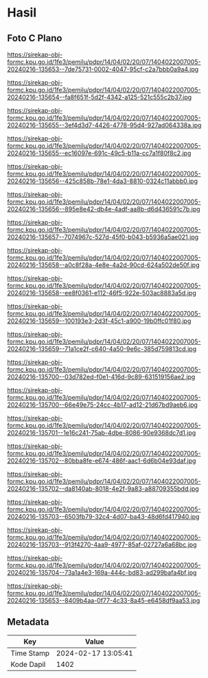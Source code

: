 # Hasil

## Foto C Plano

https://sirekap-obj-formc.kpu.go.id/1fe3/pemilu/pdpr/14/04/02/20/07/1404022007005-20240216-135653--7de75731-0002-4047-95cf-c2a7bbb0a9a4.jpg

https://sirekap-obj-formc.kpu.go.id/1fe3/pemilu/pdpr/14/04/02/20/07/1404022007005-20240216-135654--fa8f651f-5d2f-4342-a125-521c555c2b37.jpg

https://sirekap-obj-formc.kpu.go.id/1fe3/pemilu/pdpr/14/04/02/20/07/1404022007005-20240216-135655--3ef4d3d7-4426-4778-95d4-927ad064338a.jpg

https://sirekap-obj-formc.kpu.go.id/1fe3/pemilu/pdpr/14/04/02/20/07/1404022007005-20240216-135655--ec16097e-691c-49c5-b11a-cc7a1f80f8c2.jpg

https://sirekap-obj-formc.kpu.go.id/1fe3/pemilu/pdpr/14/04/02/20/07/1404022007005-20240216-135656--425c858b-78e1-4da3-8810-0324c11abbb0.jpg

https://sirekap-obj-formc.kpu.go.id/1fe3/pemilu/pdpr/14/04/02/20/07/1404022007005-20240216-135656--895e8e42-db4e-4adf-aa8b-d6d436591c7b.jpg

https://sirekap-obj-formc.kpu.go.id/1fe3/pemilu/pdpr/14/04/02/20/07/1404022007005-20240216-135657--7074967c-527d-45f0-b043-b5936a5ae021.jpg

https://sirekap-obj-formc.kpu.go.id/1fe3/pemilu/pdpr/14/04/02/20/07/1404022007005-20240216-135658--a0c8f28a-4e8e-4a2d-90cd-624a502de50f.jpg

https://sirekap-obj-formc.kpu.go.id/1fe3/pemilu/pdpr/14/04/02/20/07/1404022007005-20240216-135658--ee8f0361-e112-46f5-922e-503ac8883a5d.jpg

https://sirekap-obj-formc.kpu.go.id/1fe3/pemilu/pdpr/14/04/02/20/07/1404022007005-20240216-135659--100193e3-2d3f-45c1-a900-19b0ffc01f80.jpg

https://sirekap-obj-formc.kpu.go.id/1fe3/pemilu/pdpr/14/04/02/20/07/1404022007005-20240216-135659--71a1ce2f-c640-4a50-9e6c-385d759813cd.jpg

https://sirekap-obj-formc.kpu.go.id/1fe3/pemilu/pdpr/14/04/02/20/07/1404022007005-20240216-135700--03d782ed-f0e1-416d-9c89-631519156ae2.jpg

https://sirekap-obj-formc.kpu.go.id/1fe3/pemilu/pdpr/14/04/02/20/07/1404022007005-20240216-135700--66e49e75-24cc-4b17-ad12-21d67bd9aeb6.jpg

https://sirekap-obj-formc.kpu.go.id/1fe3/pemilu/pdpr/14/04/02/20/07/1404022007005-20240216-135701--1e16c241-75ab-4dbe-8086-90e9368dc7d1.jpg

https://sirekap-obj-formc.kpu.go.id/1fe3/pemilu/pdpr/14/04/02/20/07/1404022007005-20240216-135702--80bba8fe-e674-486f-aac1-6d6b04e93daf.jpg

https://sirekap-obj-formc.kpu.go.id/1fe3/pemilu/pdpr/14/04/02/20/07/1404022007005-20240216-135702--da8140ab-8018-4e2f-9a83-a88709355bdd.jpg

https://sirekap-obj-formc.kpu.go.id/1fe3/pemilu/pdpr/14/04/02/20/07/1404022007005-20240216-135703--6503fb79-32c4-4d07-ba43-48d6fd417940.jpg

https://sirekap-obj-formc.kpu.go.id/1fe3/pemilu/pdpr/14/04/02/20/07/1404022007005-20240216-135703--913f4270-4aa9-4977-85af-02727a6a68bc.jpg

https://sirekap-obj-formc.kpu.go.id/1fe3/pemilu/pdpr/14/04/02/20/07/1404022007005-20240216-135704--73a1a4e3-169a-444c-bd83-ad299bafa4bf.jpg

https://sirekap-obj-formc.kpu.go.id/1fe3/pemilu/pdpr/14/04/02/20/07/1404022007005-20240216-135653--8409b4aa-0f77-4c33-8a45-e6458df9aa53.jpg


## Metadata

| Key        | Value               |
| ---------- | ------------------- |
| Time Stamp | 2024-02-17 13:05:41 |
| Kode Dapil | 1402                |



